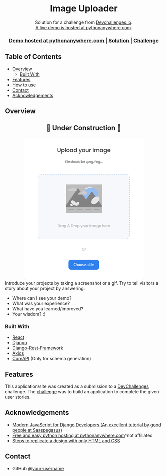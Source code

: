 <!-- Please update value in the {}  -->
<h1 align="center">Image Uploader</h1>

<div align="center">
   Solution for a challenge from  <a href="http://devchallenges.io" target="_blank">Devchallenges.io</a>.
   <br>
   <a href="https://mertsengul.pythonanywhere.com/"> A live demo is hosted at pythonanywhere.com</a>.
</div>

<div align="center">
  <h3>
    <a href="https://mertsengul.pythonanywhere.com/">
      Demo hosted at pythonanywhere.com
    </a>
    <span> | </span>
    <a href="https://{your-url-to-the-solution}">
      Solution
    </a>
    <span> | </span>
    <a href="https://devchallenges.io/challenges/O2iGT9yBd6xZBrOcVirx">
      Challenge
    </a>
  </h3>
</div>

<!-- TABLE OF CONTENTS -->

## Table of Contents

- [Overview](#overview)
  - [Built With](#built-with)
- [Features](#features)
- [How to use](#how-to-use)
- [Contact](#contact)
- [Acknowledgements](#acknowledgements)

<!-- OVERVIEW -->

## Overview

<h2 align="center">🚧 Under Construction 🚧</h2>
<div align="center">
<img alt="screenshot" src="https://raw.githubusercontent.com/mert-sengul/devchallenges-image-uploader/main/.github/images/Screenshot_Devchallenges.png" />
</div>
Introduce your projects by taking a screenshot or a gif. Try to tell visitors a story about your project by answering:

- Where can I see your demo?
- What was your experience?
- What have you learned/improved?
- Your wisdom? :)

### Built With

<!-- This section should list any major frameworks that you built your project using. Here are a few examples.-->

- [React](https://reactjs.org/)
- [Django](https://www.djangoproject.com/start/overview/)
- [Django-Rest-Framework](https://django-rest-framework.org/)
- [Axios](https://axios-http.com/)
- [CoreAPI](https://www.coreapi.org/) (Only for schema generation)


## Features

<!-- List the features of your application or follow the template. Don't share the figma file here :) -->

This application/site was created as a submission to a [DevChallenges](https://devchallenges.io/challenges) challenge. The [challenge](https://devchallenges.io/challenges/O2iGT9yBd6xZBrOcVirx) was to build an application to complete the given user stories.

<!-- ## How To Use -->

<!-- Example: -->

<!-- To clone and run this application, you'll need [Git](https://git-scm.com) and [Node.js](https://nodejs.org/en/download/) (which comes with [npm](http://npmjs.com)) installed on your computer. From your command line:

```bash
# Clone this repository
$ git clone https://github.com/your-user-name/your-project-name

# Install dependencies
$ npm install

# Run the app
$ npm start
``` -->

## Acknowledgements

<!-- This section should list any articles or add-ons/plugins that helps you to complete the project. This is optional but it will help you in the future. For example -->

- [Modern JavaScript for Django Developers (An excellent tutorial by good people at Saaspegasus)](https://www.saaspegasus.com/guides/modern-javascript-for-django-developers/)
- [Free and easy python hosting at pythonanywhere.com](https://pythonanywhere.com)^not affiliated
- [Steps to replicate a design with only HTML and CSS](https://devchallenges-blogs.web.app/how-to-replicate-design/)

## Contact

- GitHub [@your-username](https://{github.com/mert-sengul})
